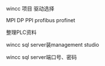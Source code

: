 wincc 项目 驱动选择

MPI DP PPI profibus profinet 

整理PLC资料

wincc sql server装management studio

wincc sql server端口号、密码



